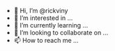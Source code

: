 - 👋 Hi, I’m @rickviny
- 👀 I’m interested in ...
- 🌱 I’m currently learning ...
- 💞️ I’m looking to collaborate on ...
- 📫 How to reach me ...

<!---
rickviny/rickviny is a ✨ special ✨ repository because its `README.md` (this file) appears on your GitHub profile.
You can click the Preview link to take a look at your changes.
--->
